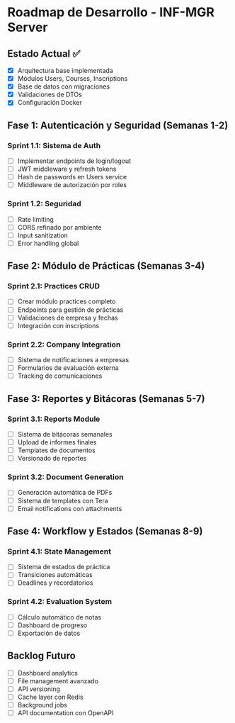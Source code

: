 # Roadmap de Desarrollo - INF-MGR Server

## Estado Actual ✅
- [x] Arquitectura base implementada
- [x] Módulos Users, Courses, Inscriptions
- [x] Base de datos con migraciones
- [x] Validaciones de DTOs
- [x] Configuración Docker

## Fase 1: Autenticación y Seguridad (Semanas 1-2)

### Sprint 1.1: Sistema de Auth
- [ ] Implementar endpoints de login/logout
- [ ] JWT middleware y refresh tokens
- [ ] Hash de passwords en Users service
- [ ] Middleware de autorización por roles

### Sprint 1.2: Seguridad
- [ ] Rate limiting
- [ ] CORS refinado por ambiente
- [ ] Input sanitization
- [ ] Error handling global

## Fase 2: Módulo de Prácticas (Semanas 3-4)

### Sprint 2.1: Practices CRUD
- [ ] Crear módulo practices completo
- [ ] Endpoints para gestión de prácticas
- [ ] Validaciones de empresa y fechas
- [ ] Integración con inscriptions

### Sprint 2.2: Company Integration
- [ ] Sistema de notificaciones a empresas
- [ ] Formularios de evaluación externa
- [ ] Tracking de comunicaciones

## Fase 3: Reportes y Bitácoras (Semanas 5-7)

### Sprint 3.1: Reports Module
- [ ] Sistema de bitácoras semanales
- [ ] Upload de informes finales
- [ ] Templates de documentos
- [ ] Versionado de reportes

### Sprint 3.2: Document Generation
- [ ] Generación automática de PDFs
- [ ] Sistema de templates con Tera
- [ ] Email notifications con attachments

## Fase 4: Workflow y Estados (Semanas 8-9)

### Sprint 4.1: State Management
- [ ] Sistema de estados de práctica
- [ ] Transiciones automáticas
- [ ] Deadlines y recordatorios

### Sprint 4.2: Evaluation System
- [ ] Cálculo automático de notas
- [ ] Dashboard de progreso
- [ ] Exportación de datos

## Backlog Futuro
- [ ] Dashboard analytics
- [ ] File management avanzado
- [ ] API versioning
- [ ] Cache layer con Redis
- [ ] Background jobs
- [ ] API documentation con OpenAPI
